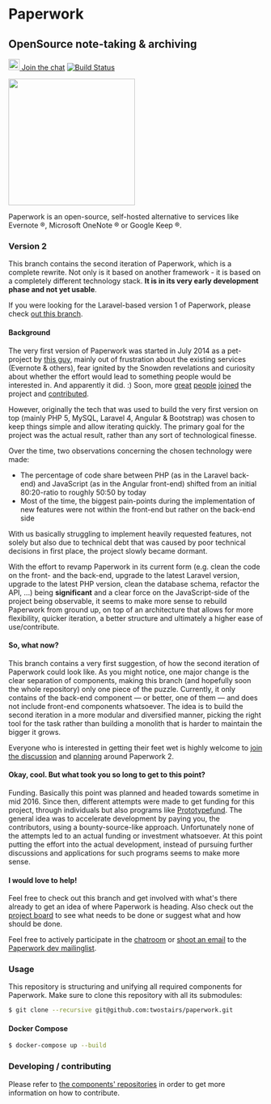 Paperwork
=========

## OpenSource note-taking & archiving

[<img src="https://about.riot.im/wp-content/themes/riot/img/tiny-riot.svg" width="22"/> Join the chat](https://riot.im/app/#/room/#paperwork:matrix.org)
[![Build Status](https://travis-ci.org/twostairs/paperwork.svg?branch=2)](https://travis-ci.org/twostairs/paperwork)

<img src="https://raw.githubusercontent.com/twostairs/paperwork/master/paperwork-logo.png" width="250"/>

Paperwork is an open-source, self-hosted alternative to services like Evernote ®, Microsoft OneNote ® or Google Keep ®.

### Version 2

This branch contains the second iteration of Paperwork, which is a complete rewrite. Not only is it based on another framework - it is based on a completely different technology stack. **It is in its very early development phase and not yet usable**.

If you were looking for the Laravel-based version 1 of Paperwork, please check [out this branch](https://github.com/twostairs/paperwork/tree/1).

#### Background

The very first version of Paperwork was started in July 2014 as a pet-project by [this guy](https://twitter.com/mrusme), mainly out of frustration about the existing services (Evernote & others), fear ignited by the Snowden revelations and curiosity about whether the effort would lead to something people would be interested in. And apparently it did. :) Soon, more [great](https://github.com/Liongold) [people](https://github.com/joshlemer) [joined](https://github.com/JamborJan) the project and [contributed](https://github.com/twostairs/paperwork/graphs/contributors).

However, originally the tech that was used to build the very first version on top (mainly PHP 5, MySQL, Laravel 4, Angular & Bootstrap) was chosen to keep things simple and allow iterating quickly. The primary goal for the project was the actual result, rather than any sort of technological finesse.

Over the time, two observations concerning the chosen technology were made:

- The percentage of code share between PHP (as in the Laravel back-end) and JavaScript (as in the Angular front-end) shifted from an initial 80:20-ratio to roughly 50:50 by today
- Most of the time, the biggest pain-points during the implementation of new features were not within the front-end but rather on the back-end side

With us basically struggling to implement heavily requested features, not solely but also due to technical debt that was caused by poor technical decisions in first place, the project slowly became dormant.

With the effort to revamp Paperwork in its current form (e.g. clean the code on the front- and the back-end, upgrade to the latest Laravel version, upgrade to the latest PHP version, clean the database schema, refactor the API, ...) being **significant** and a clear force on the JavaScript-side of the project being observable, it seems to make more sense to rebuild Paperwork from ground up, on top of an architecture that allows for more flexibility, quicker iteration, a better structure and ultimately a higher ease of use/contribute.

#### So, what now?

This branch contains a very first suggestion, of how the second iteration of Paperwork could look like. As you might notice, one major change is the clear separation of components, making this branch (and hopefully soon the whole repository) only one piece of the puzzle. Currently, it only contains of the back-end component — or better, one of them — and does not include front-end components whatsoever. The idea is to build the second iteration in a more modular and diversified manner, picking the right tool for the task rather than building a monolith that is harder to maintain the bigger it grows.

Everyone who is interested in getting their feet wet is highly welcome to [join the discussion](https://riot.im/app/#/room/#paperwork:matrix.org) and [planning](https://github.com/twostairs/paperwork/projects/1?) around Paperwork 2.

#### Okay, cool. But what took you so long to get to this point?

Funding. Basically this point was planned and headed towards sometime in mid 2016. Since then, different attempts were made to get funding for this project, through individuals but also programs like [Prototypefund](https://prototypefund.de). The general idea was to accelerate development by paying you, the contributors, using a bounty-source-like approach. Unfortunately none of the attempts led to an actual funding or investment whatsoever. At this point putting the effort into the actual development, instead of pursuing further discussions and applications for such programs seems to make more sense.

#### I would love to help!

Feel free to check out this branch and get involved with what's there already to get an idea of where Paperwork is heading. Also check out the [project board](https://github.com/twostairs/paperwork/projects/1) to see what needs to be done or suggest what and how should be done.

Feel free to actively participate in the [chatroom](https://riot.im/app/#/room/#paperwork:matrix.org) or [shoot an email](mailto:paperwork-dev@googlegroups.com) to the [Paperwork dev mailinglist](https://groups.google.com/forum/#!forum/paperwork-dev).

### Usage

This repository is structuring and unifying all required components for Paperwork. Make sure to clone this repository with all its submodules:

```bash
$ git clone --recursive git@github.com:twostairs/paperwork.git
```

#### Docker Compose

```bash
$ docker-compose up --build
```

### Developing / contributing

Please refer to [the components' repositories](https://github.com/paperworkco) in order to get more information on how to contribute.
